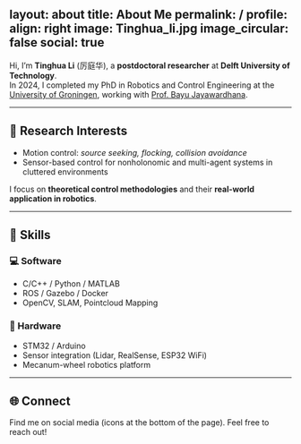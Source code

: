 layout: about
title: About Me
permalink: /
profile:
  align: right
  image: Tinghua_li.jpg
  image_circular: false
social: true
---

Hi, I’m **Tinghua Li** (厉庭华), a **postdoctoral researcher** at **Delft University of Technology**.  
In 2024, I completed my PhD in Robotics and Control Engineering at the [University of Groningen](https://www.rug.nl), working with [Prof. Bayu Jayawardhana](https://www.rug.nl/staff/b.jayawardhana/?lang=en).

---

## 🧠 Research Interests

- Motion control: *source seeking, flocking, collision avoidance*
- Sensor-based control for nonholonomic and multi-agent systems in cluttered environments

I focus on **theoretical control methodologies** and their **real-world application in robotics**.

---

## 🔧 Skills

### 💻 Software

- C/C++ / Python / MATLAB
- ROS / Gazebo / Docker
- OpenCV, SLAM, Pointcloud Mapping

### 🔌 Hardware

- STM32 / Arduino
- Sensor integration (Lidar, RealSense, ESP32 WiFi)
- Mecanum-wheel robotics platform

---

## 🌐 Connect

Find me on social media (icons at the bottom of the page). Feel free to reach out!

